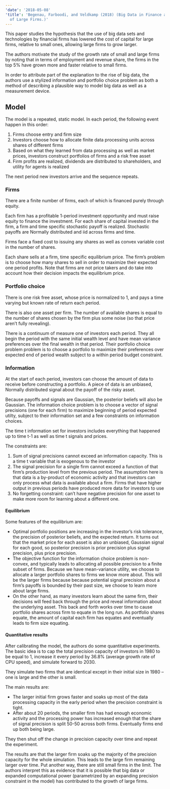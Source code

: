 ```yaml
---
'date': '2018-05-08'
'title': 'Begenau, Farboodi, and Veldkamp (2018) (Big Data in Finance and the Growth
  of Large Firms.)'
---
```


<p>This paper studies the hypothesis that the use of big data sets and technologies by financial firms has lowered the cost of capital for large firms, relative to small ones, allowing large firms to grow larger.</p>
<p>The authors motivate the study of the growth rate of small and large firms by noting that in terms of employment and revenue share, the firms in the top 5% have grown more and faster relative to small firms.</p>
<p>In order to attribute part of the explanation to the rise of big data, the authors use a stylized information and portfolio choice problem as both a method of describing a plausible way to model big data as well as a measurement device.</p>
<h2 id="model">Model</h2>
<p>The model is a repeated, static model. In each period, the following event happen in this order:</p>
<ol type="1">
<li>Firms choose entry and firm size</li>
<li>Investors choose how to allocate finite data processing units across shares of different firms</li>
<li>Based on what they learned from data processing as well as market prices, investors construct portfolios of firms and a risk free asset</li>
<li>Firm profits are realized, dividends are distributed to shareholders, and utility for agents is realized</li>
</ol>
<p>The next period new investors arrive and the sequence repeats.</p>
<h3 id="firms">Firms</h3>
<p>There are a finite number of firms, each of which is financed purely through equity.</p>
<p>Each firm has a profitable 1-period investment opportunity and must raise equity to finance the investment. For each share of capital invested in the firm, a firm and time specific stochastic payoff is realized. Stochastic payoffs are Normally distributed and iid across firms and time.</p>
<p>Firms face a fixed cost to issuing any shares as well as convex variable cost in the number of shares.</p>
<p>Each share sells at a firm, time specific equilibrium price. The firm’s problem is to choose how many shares to sell in order to maximize their expected one period profits. Note that firms are not price takers and do take into account how their decision impacts the equilibrium price.</p>
<h3 id="portfolio-choice">Portfolio choice</h3>
<p>There is one risk free asset, whose price is normalized to 1, and pays a time varying but known rate of return each period.</p>
<p>There is also one asset per firm. The number of available shares is equal to the number of shares chosen by the firm plus some noise (so that price aren’t fully revealing).</p>
<p>There is a continuum of measure one of investors each period. They all begin the period with the same initial wealth level and have mean variance preferences over the final wealth in that period. Their portfolio choice problem problem is to choose a portfolio to maximize their preferences over expected end of period wealth subject to a within period budget constraint.</p>
<h3 id="information">Information</h3>
<p>At the start of each period, investors can choose the amount of data to receive before constructing a portfolio. A piece of data is an unbiased, Normally distributed signal about the payoff of the risky asset.</p>
<p>Because payoffs and signals are Gaussian, the posterior beliefs will also be Gaussian. The information choice problem is to choose a vector of signal precisions (one for each firm) to maximize beginning of period expected utilty, subject to their information set and a few constraints on information choices.</p>
<p>The time t information set for investors includes everything that happened up to time t-1 as well as time t signals and prices.</p>
<p>The constraints are:</p>
<ol type="1">
<li>Sum of signal precisions cannot exceed an information capacity. This is a time t variable that is exogenous to the investor</li>
<li>The signal precision for a single firm cannot exceed a function of that firm’s production level from the previous period. The assumption here is that data is a by-product of economic activity and that investors can only process what data is available about a firm. Firms that have higher output in previous periods have produced more data for investors to use</li>
<li>No forgetting constraint: can’t have negative precision for one asset to make more room for learning about a different one.</li>
</ol>
<h4 id="equilibrium">Equilibrium</h4>
<p>Some features of the equilibrium are:</p>
<ul>
<li>Optimal portfolio positions are increasing in the investor’s risk tolerance, the precision of posterior beliefs, and the expected return. It turns out that the market price for each asset is also an unbiased, Gaussian signal for each good, so posterior precision is prior precision plus signal precision, plus price precision.</li>
<li>The objective function for the information choice problem is non-convex, and typically leads to allocating all possible precision to a finite subset of firms. Because we have mean-variance utility, we choose to allocate a larger portfolio shares to firms we know more about. This will be the larger firms because because potential signal precision about a firm’s payoffs is bounded by their past size, we choose to learn more about large firms.<br />
</li>
<li>On the other hand, as many investors learn about the same firm, their decisions will feed back through the price and reveal information about the underlying asset. This back and forth works over time to cause portfolio shares across firm to equate in the long run. As portfolio shares equate, the amount of capital each firm has equates and eventually leads to firm size equating.</li>
</ul>
<h4 id="quantitative-results">Quantitative results</h4>
<p>After calibrating the model, the authors do some quantitative experiments. The basic idea is to cap the total precision capacity of investors in 1980 to be equal to 1, increase it every period by 36.8% (average growth rate of CPU speed), and simulate forward to 2030.</p>
<p>They simulate two firms that are identical except in their initial size in 1980 – one is large and the other is small.</p>
<p>The main results are:</p>
<ul>
<li>The larger initial firm grows faster and soaks up most of the data processing capacity in the early period when the precision constraint is tight.</li>
<li>After about 20 periods, the smaller firm has had enough economic activity and the processing power has increased enough that the share of signal precision is split 50-50 across both firms. Eventually firms end up both being large.</li>
</ul>
<p>They then shut off the change in precision capacity over time and repeat the experiment.</p>
<p>The results are that the larger firm soaks up the majority of the precision capacity for the whole simulation. This leads to the large firm remaining larger over time. Put another way, there are still small firms in the limit. The authors interpret this as evidence that it is possible that big data or expanded computational power (parametrized by an expanding precision constraint in the model) has contributed to the growth of large firms.</p>

